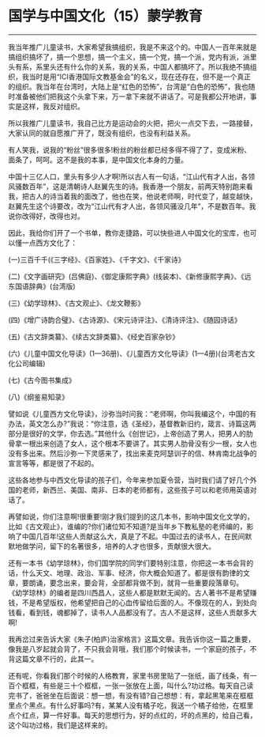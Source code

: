 # 国学与中国文化（15）蒙学教育

------

我当年推广儿童读书，大家希望我搞组织，我是不来这个的。中国人一百年来就是搞组织搞坏了，搞一个思想，搞一个主义，搞一个党，搞一个派，党内有派，派里头有系，系里头还有什么你的关系，我的关系，中国人都搞坏了。所以我绝不搞组织，我当时是用“ICI香港国际文教基金会”的名义，现在还存在，但不是一个真正的组织。我当年在台湾时，大陆上是“红色的恐怖”，台湾是“白色的恐怖”，我也随时准备被他们把我这个头拿下来，万一拿下来就不讲话了。可是我都公开地讲，事实是这样，我反对组织。

所以我推广儿童读书，我自己比方是运动会的火把，把火一点交下去，一路接替，大家认同的就自愿推广开了，既没有组织，也没有利益关系。

有人笑我，说我的“粉丝”很多很多!粉丝的粉丝都已经多得不得了了，变成米粉、面条了，呵呵。这不是我的本事，是中国文化本身的力量。

中国十三亿人口，里头有多少人才啊!所以古人有一句话，“江山代有才人出，各领风骚数百年”，这是清朝诗人赵翼先生的诗。我香港一个朋友，前两天特别跑来看我，把古人的诗当着我的面改了，他也在笑，他说老师啊，时代变了，越变越快，赵翼先生这个诗要改，改为“江山代有才人出，各领风骚没几年”，不是数百年。我说你改得好，改得也对。

因此，我给你们开了一个书单，教你走捷路，可以快些进人中国文化的宝库，也可以懂一点西方文化了：

(一)三百千千(《三字经》、《百家姓》、《千字文》、《千家诗》

(二)《文字画研究》(吕佛庭)、《御定康熙字典》(线装本)、《新修康熙字典》、《远东国语辞典》(台湾版)

(三)《幼学琼林》、《古文观止》、《龙文鞭影》

(四)《增广诗韵合璧》、《古诗源》、《宋元诗评注》、《清诗评注》、《随园诗话》

(五)《古文辞类纂》、《续古文辞类纂》、《经史百家杂钞》

(六)《儿童中国文化导读》(1—36册)、《儿童西方文化导读》(1—4册)(台湾老古文化公司编辑)

(七)《古今图书集成》

(八)《纲鉴易知录》

譬如说《儿童西方文化导读》，沙弥当时问我：“老师啊，你叫我编这个，中国的有办法，英文怎么办?”我说：“你注意，选《圣经》，基督教新旧约，箴言、诗篇这两部分是很好的文学，你去选。”其他什么《创世记》，上帝创造了男人，把男人的肋骨拿一根出来创造了女人，这个根本不要讲了。其实男人肋骨没有少一根，女人也没有多出来。然后沙弥一下灵感来了，找出来麦克阿瑟训子的信、林肯南北战争的宣言等等，都是很了不起的。

这些各地参与中西文化导读的孩子们，今年来参加夏令营，当时我们请了好几个外国的老师，新西兰、美国、南非、日本的老师都有，这些孩子可以和老师用英语对话了。

再譬如说，你们注意啊!很重要!刚才我们提到的这几本书，影响中国文化文学的，比如《古文观止》，谁编的?你们诸位知不知道?是当年乡下教私塾的老师编的，影响了中国几百年!这些人贡献这么大，真是了不起。中国过去的读书人，在民间默默地做学问，留下的名著很多，培养的人才也很多，贡献很大很大。

还有一本书《幼学琼林》，你们国学院的同学们要特别注意，你把这一本书会背的话，什么天文、地理、政治、军事、经济，你大概会知道了。都是很有韵律的文章，要朗诵，要念出来，要会背，全部都背做不到，就背一些重要段落章句。 《幼学琼林》的编者是四川西昌人，这些人都是默默无闻的。古人著书不是希望赚钱，不是希望版权，他希望把自己的心血传留给后面的人。不像现在的人，到处向钱看，看到钱，魂都掉了，读书人人品都没有了。古人不是这样，这些人贡献多大啊!

我再岔过来告诉大家《朱子(柏庐)治家格言》这篇文章。我告诉你这一篇之重要，像我是八岁起就会背了，不只我会背哦，我们那个时候读书，一个家庭的孩子，不背这篇文章不行的，此其一。

还有呢，你看我们那个时候的人格教育，家里书房里贴了一张纸，画了线条，有一百个框框，有些是三十个框框，一张一张放在上面，叫什么?功过格。每天自己读完书了，爸爸坐在后面说：想一想，有没有错?自己想想：有，拿起黑笔来在框框里点个黑点。有什么好事吗?有，某某人没有橘子吃，我送一个橘子给他，在框里点个红点，算一件好事。每天的思想行为，好的点红的，坏的点黑的，给自己看，这个叫功过格，我们是这样来的。

